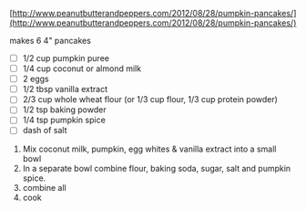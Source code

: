[http://www.peanutbutterandpeppers.com/2012/08/28/pumpkin-pancakes/](http://www.peanutbutterandpeppers.com/2012/08/28/pumpkin-pancakes/)

makes 6 4" pancakes

- [ ] 1/2 cup pumpkin puree
- [ ] 1/4 cup coconut or almond milk
- [ ] 2 eggs
- [ ] 1/2 tbsp vanilla extract
- [ ] 2/3 cup whole wheat flour (or 1/3 cup flour, 1/3 cup protein powder)
- [ ] 1/2 tsp baking powder
- [ ] 1/4 tsp pumpkin spice
- [ ] dash of salt

1. Mix coconut milk, pumpkin, egg whites & vanilla extract into a small bowl
2. In a separate bowl combine flour, baking soda, sugar, salt and pumpkin spice.
3. combine all
4. cook
